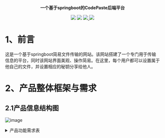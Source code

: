 <p align="center">
	<strong> 一个基于springboot的CodePaste后端平台 </strong>
</p>


<p align="center">
	<a>
	    <img src="https://img.shields.io/badge/build-passing-brightgreen">
	</a>
	<a>
	    <img src="https://img.shields.io/badge/JDK-1.7%2B-green">
	</a>
	<a href="http://www.apache.org/licenses/LICENSE-2.0.html" target="_blank">
            <img src="http://img.shields.io/:license-apache-brightgreen.svg" >
        </a>
	<a>
            <img src="https://img.shields.io/badge/springBoot-1.5.x__2.x.x-green.svg" >
   	</a>
	
</p>


# 1、前言

这是一个基于springboot简易文件传输的网站。该网站搭建了一个专门用于传输信息的平台，同时该网站界面美观、操作简易。在这里，每个用户都可以设置属于他自己的文件，并设置相应的秘钥分享给他人。

# 2、产品整体框架与需求

## 2.1产品信息结构图

![image](https://user-images.githubusercontent.com/61532079/136649626-c0f02745-d7a8-49f4-8e80-fe02db181c98.png)

 

 <details>
<summary> 产品功能需求表 </summary>

## 2.2 产品功能需求表

| **功能分类** | **功能说明**                                                 |                                                   |                                                              |
| ------------ | ------------------------------------------------------------ | ------------------------------------------------- | ------------------------------------------------------------ |
| 主界面       | 个人信息                                                     | 1、可以设置自己的个人信息  2、可以设置自己的头像  |                                                              |
| 全部文件     | 1、可以查看已下载的文件                                      |                                                   |                                                              |
| 搜索         | 1、通过搜索可以查找自己文件列表里相应的文件                  |                                                   |                                                              |
| 回收站       | 1、可以查看已被加入回收站的文件并可在在其中永久删除不要的文件 |                                                   |                                                              |
| 下载、上传   | 1、可以下载或者上传用户所需求的文件                          |                                                   |                                                              |
| 文件板块     | 文件详情                                                     | 密钥                                              | 1、可设置该上传文件的密钥方便定向传输  2、可通过密钥查询所需文件 |
| 用户名       | 1、文件发送者的用户名                                        |                                                   |                                                              |
| 有效期       | 1、可设置文件在云端的有效期，到期云端自动销毁                |                                                   |                                                              |
| 个人板块     | 用户信息                                                     | 头像                                              | 1、显示头像；  2、可更改头像。                               |
| 昵称         | 1、显示昵称；  2、可更改昵称。                               |                                                   |                                                              |
| 登录         | 注册                                                         | 1、手机号注册或者邮箱注册。                       |                                                              |
| 登录         | 1、账号密码登录；  2、手机验证码登录；  3、邮箱登录；        |                                                   |                                                              |
| 记录备份     | 下载、上传记录                                               | 1、可在其中查询下载或者上传过的文件的相关简要信息 |                                                              |
| 产品服务板块 | 数据传输                                                     | 1、可指定文件传输通道                             |                                                              |
| 数据安全     | 1、可进一步加密文件，保护用户信息安全                        |                                                   |                                                              |
</details>
